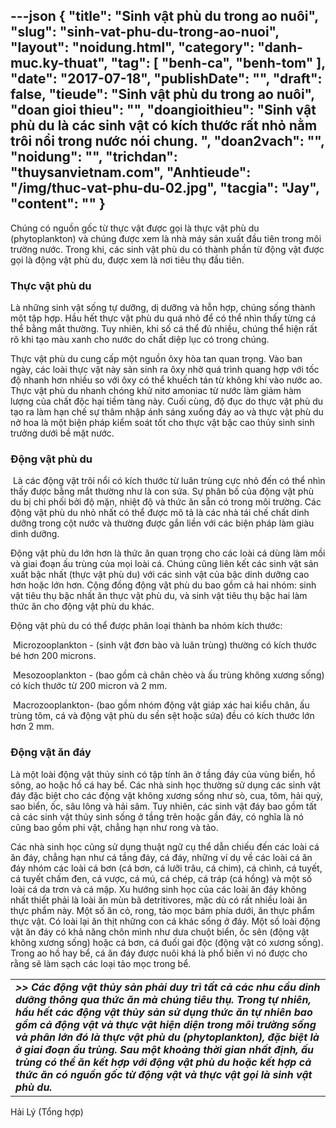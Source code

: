 ---json
{
    "title": "Sinh vật phù du trong ao nuôi",
    "slug": "sinh-vat-phu-du-trong-ao-nuoi",
    "layout": "noidung.html",
    "category": "danh-muc.ky-thuat",
    "tag": [
        "benh-ca",
        "benh-tom"
    ],
    "date": "2017-07-18",
    "publishDate": "",
    "draft": false,
    "tieude": "Sinh vật phù du trong ao nuôi",
    "doan gioi thieu": "",
    "doangioithieu": "Sinh vật phù du là các sinh vật có kích thước rất nhỏ nằm trôi nổi trong nước nói chung. ",
    "doan2vach": "",
    "noidung": "",
    "trichdan": "thuysanvietnam.com",
    "Anhtieude": "/img/thuc-vat-phu-du-02.jpg",
    "tacgia": "Jay",
    "__content__": ""
}
---
<p>Chúng có nguồn gốc từ thực vật được gọi l&agrave; thực vật ph&ugrave; du (phytoplankton) v&agrave; ch&uacute;ng được xem l&agrave; nh&agrave; m&aacute;y sản xuất đầu ti&ecirc;n trong m&ocirc;i trường nước. Trong khi, c&aacute;c sinh vật ph&ugrave; du c&oacute; th&agrave;nh phần từ động vật được gọi l&agrave; động vật ph&ugrave; du, được xem l&agrave; nơi ti&ecirc;u thụ đầu ti&ecirc;n.</p>

<h3>Thực vật ph&ugrave; du</h3>

<p>L&agrave; những sinh vật sống tự dưỡng, dị dưỡng v&agrave; hỗn hợp, ch&uacute;ng sống th&agrave;nh một tập hợp. Hầu hết thực vật ph&ugrave; du qu&aacute; nhỏ để c&oacute; thể nh&igrave;n thấy từng c&aacute; thể bằng mắt thường. Tuy nhi&ecirc;n, khi số c&aacute; thể đủ nhiều, ch&uacute;ng thể hiện rất r&otilde; khi tạo m&agrave;u xanh cho nước do chất diệp lục c&oacute; trong ch&uacute;ng.</p>

<p>Thực vật ph&ugrave; du cung cấp một nguồn &ocirc;xy h&ograve;a tan quan trọng. V&agrave;o ban ng&agrave;y, c&aacute;c lo&agrave;i thực vật n&agrave;y sản sinh ra &ocirc;xy nhờ qu&aacute; tr&igrave;nh quang hợp với tốc độ nhanh hơn nhiều so với &ocirc;xy c&oacute; thể khuếch t&aacute;n từ kh&ocirc;ng kh&iacute; v&agrave;o nước ao. Thực vật ph&ugrave; du nhanh ch&oacute;ng khử nitơ amoniac từ nước l&agrave;m giảm h&agrave;m lượng của chất độc hại tiềm t&agrave;ng n&agrave;y. Cuối c&ugrave;ng, độ đục do thực vật ph&ugrave; du tạo ra l&agrave;m hạn chế sự th&acirc;m nhập &aacute;nh s&aacute;ng xuống đ&aacute;y ao v&agrave; thực vật ph&ugrave; du nở hoa l&agrave; một biện ph&aacute;p kiểm so&aacute;t tốt cho thực vật bậc cao thủy sinh sinh trưởng dưới bề mặt nước.</p>

<h3>Động vật ph&ugrave; du</h3>

<p>&nbsp;L&agrave; c&aacute;c động vật tr&ocirc;i nổi c&oacute; k&iacute;ch thước từ lu&acirc;n tr&ugrave;ng cực nhỏ đến c&oacute; thể nh&igrave;n thấy được bằng mắt thường như l&agrave; con sứa. Sự ph&acirc;n bố của động vật ph&ugrave; du bị chi phối bởi độ mặn, nhiệt độ v&agrave; thức ăn sẵn c&oacute; trong m&ocirc;i trường. C&aacute;c động vật ph&ugrave; du nhỏ nhất c&oacute; thể được m&ocirc; tả l&agrave; c&aacute;c nh&agrave; t&aacute;i chế chất dinh dưỡng trong cột nước v&agrave; thường được gắn liền với c&aacute;c biện ph&aacute;p l&agrave;m gi&agrave;u dinh dưỡng.</p>

<p>Động vật ph&ugrave; du lớn hơn l&agrave; thức ăn quan trọng cho c&aacute;c lo&agrave;i c&aacute; d&ugrave;ng l&agrave;m mồi v&agrave; giai đoạn ấu tr&ugrave;ng của mọi lo&agrave;i c&aacute;. Ch&uacute;ng cũng li&ecirc;n kết c&aacute;c sinh vật sản xuất bậc nhất (thực vật ph&ugrave; du) với c&aacute;c sinh vật của bậc dinh dưỡng cao hơn hoặc lớn hơn. Cộng đồng động vật ph&ugrave; du bao gồm cả hai nh&oacute;m: sinh vật ti&ecirc;u thụ bậc nhất ăn thực vật ph&ugrave; du, v&agrave; sinh vật ti&ecirc;u thụ bậc hai l&agrave;m thức ăn cho động vật ph&ugrave; du kh&aacute;c.</p>

<p>Động vật ph&ugrave; du c&oacute; thể được ph&acirc;n loại th&agrave;nh ba nh&oacute;m k&iacute;ch thước:</p>

<p>&nbsp;Microzooplankton - (sinh vật đơn b&agrave;o v&agrave; lu&acirc;n tr&ugrave;ng) thường c&oacute; k&iacute;ch thước b&eacute; hơn 200 microns.</p>

<p>&nbsp;Mesozooplankton - (bao gồm cả ch&acirc;n ch&egrave;o v&agrave; ấu tr&ugrave;ng kh&ocirc;ng xương sống) c&oacute; k&iacute;ch thước từ 200 micron v&agrave; 2 mm.</p>

<p>&nbsp;Macrozooplankton- (bao gồm nh&oacute;m động vật gi&aacute;p x&aacute;c hai kiểu ch&acirc;n, ấu tr&ugrave;ng t&ocirc;m, c&aacute; v&agrave; động vật ph&ugrave; du sền sệt hoặc sứa) đều c&oacute; k&iacute;ch thước lớn hơn 2 mm.</p>

<h3>Đ&ocirc;̣ng v&acirc;̣t ăn đáy</h3>

<p>L&agrave; một lo&agrave;i động vật thủy sinh c&oacute; tập t&iacute;nh ăn ở tầng đ&aacute;y của v&ugrave;ng biển, hồ s&ocirc;ng, ao hoặc hồ c&aacute; hay bể. C&aacute;c nh&agrave; sinh học thường sử dụng c&aacute;c sinh vật đ&aacute;y đặc biệt cho c&aacute;c động vật kh&ocirc;ng xương sống như s&ograve;, cua, t&ocirc;m, hải quỳ, sao biển, ốc, s&acirc;u l&ocirc;ng v&agrave; hải s&acirc;m. Tuy nhi&ecirc;n, c&aacute;c sinh vật đ&aacute;y bao gồm tất cả c&aacute;c sinh vật thủy sinh sống ở tầng tr&ecirc;n hoặc gần đ&aacute;y, c&oacute; nghĩa l&agrave; n&oacute; cũng bao gồm phi vật, chẳng hạn như rong v&agrave; tảo.</p>

<p>C&aacute;c nh&agrave; sinh học cũng sử dụng thuật ngữ cụ thể dẫn chiếu đến c&aacute;c lo&agrave;i c&aacute; ăn đ&aacute;y, chẳng hạn như c&aacute; tầng đ&aacute;y, c&aacute; đ&aacute;y, những v&iacute; dụ về c&aacute;c lo&agrave;i c&aacute; ăn đ&aacute;y nh&oacute;m c&aacute;c lo&agrave;i c&aacute; bơn (c&aacute; bơn, c&aacute; lưỡi tr&acirc;u, c&aacute; chim), c&aacute; ch&igrave;nh, c&aacute; tuyết, c&aacute; tuyết chấm đen, c&aacute; vược, c&aacute; m&uacute;, c&aacute; ch&eacute;p, c&aacute; tr&aacute;p (c&aacute; hồng) v&agrave; một số lo&agrave;i c&aacute; da trơn v&agrave; c&aacute; mập. Xu hướng sinh học của c&aacute;c lo&agrave;i ăn đ&aacute;y kh&ocirc;ng nhất thiết phải l&agrave; lo&agrave;i ăn m&ugrave;n b&atilde; detritivores, mặc d&ugrave; c&oacute; rất nhiều lo&agrave;i ăn thực phẩm n&agrave;y. Một số ăn cỏ, rong, tảo mọc b&aacute;m ph&iacute;a dưới, ăn thực phẩm thực vật. C&oacute; lo&agrave;i lại ăn thịt những con c&aacute; kh&aacute;c sống ở đ&aacute;y. Một số lo&agrave;i động vật ăn đ&aacute;y c&oacute; khả năng ch&ocirc;n m&igrave;nh như dưa chuột biển, ốc s&ecirc;n (động vật kh&ocirc;ng xương sống) hoặc c&aacute; bơn, c&aacute; đuối gai độc (động vật c&oacute; xương sống). Trong ao hồ hay bể, c&aacute; ăn đ&aacute;y được nu&ocirc;i kh&aacute; l&agrave; phổ biến v&igrave; n&oacute; được cho rằng sẽ l&agrave;m sạch c&aacute;c loại tảo mọc trong bể.</p>

<table>
	<tbody>
		<tr>
			<td><strong><em>&gt;&gt;&nbsp;C&aacute;c động vật thủy sản phải duy tr&igrave; tất cả c&aacute;c nhu cầu dinh dưỡng th&ocirc;ng qua thức ăn m&agrave; ch&uacute;ng ti&ecirc;u thụ. Trong tự nhi&ecirc;n, hầu hết c&aacute;c động vật thủy sản sử dụng thức ăn tự nhi&ecirc;n bao gồm cả động vật v&agrave; thực vật hiện diện trong m&ocirc;i trường sống v&agrave; ph&acirc;n lớn đ&oacute; l&agrave; thực vật ph&ugrave; du (phytoplankton), đặc biệt l&agrave; ở giai đoạn ấu tr&ugrave;ng. Sau một khoảng thời gian nhất định, ấu tr&ugrave;ng c&oacute; thể ăn kết hợp với động vật ph&ugrave; du hoặc kết hợp cả thức ăn c&oacute; nguồn gốc từ động vật v&agrave; thực vật gọi l&agrave; sinh vật ph&ugrave; du.</em></strong></td>
		</tr>
	</tbody>
</table>

<p>Hải L&yacute; (Tổng hợp)</p>
